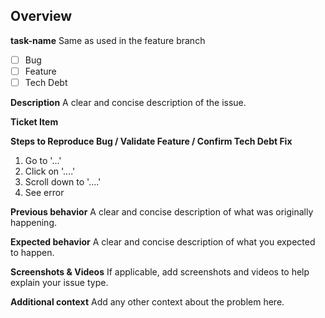 ## Overview

**task-name**
Same as used in the feature branch

- [ ] Bug
- [ ] Feature
- [ ] Tech Debt

**Description**
A clear and concise description of the issue.

**Ticket Item**

**Steps to Reproduce Bug / Validate Feature / Confirm Tech Debt Fix**
1. Go to '...'
2. Click on '....'
3. Scroll down to '....'
4. See error
   
**Previous behavior**
A clear and concise description of what was originally happening.

**Expected behavior**
A clear and concise description of what you expected to happen.

**Screenshots & Videos**
If applicable, add screenshots and videos to help explain your issue type.

**Additional context**
Add any other context about the problem here.